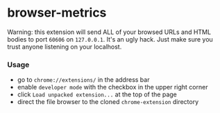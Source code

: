 # browser-metrics
Warning: this extension will send ALL of your browsed URLs and HTML bodies to port `60606` on `127.0.0.1`.  It's an ugly hack.  Just make sure you trust anyone listening on your localhost.  

### Usage
- go to `chrome://extensions/` in the address bar
- enable `developer mode` with the checkbox in the upper right corner
- click `Load unpacked extension...` at the top of the page
- direct the file browser to the cloned `chrome-extension` directory
